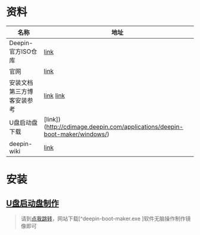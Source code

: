 # 资料

| 名称                        | 地址                                                         |
| --------------------------- | ------------------------------------------------------------ |
| Deepin-官方ISO仓库          | [link](https://www.deepin.org/zh/mirrors/releases/)          |
| 官网                        | [link](https://www.deepin.org/zh/download/)                  |
| 安装文档 第三方博客安装参考 | [link](https://www.deepin.org/zh/installation/)  [link](https://guoqing.blog.csdn.net/article/details/83515106?spm=1001.2101.3001.6650.3&utm_medium=distribute.pc_relevant.none-task-blog-2%7Edefault%7ECTRLIST%7Edefault-3.no_search_link&depth_1-utm_source=distribute.pc_relevant.none-task-blog-2%7Edefault%7ECTRLIST%7Edefault-3.no_search_link) |
| U盘启动盘下载               | [link])(http://cdimage.deepin.com/applications/deepin-boot-maker/windows/) |
| deepin-wiki                 | [link](https://wiki.deepin.org/)                             |

# 安装

## [U盘启动盘制作](http://cdimage.deepin.com/applications/deepin-boot-maker/windows/)

> 请到[点我跳转](http://cdimage.deepin.com/applications/deepin-boot-maker/windows/)，网站下载[^deepin-boot-maker.exe ]软件无脑操作制作镜像即可

